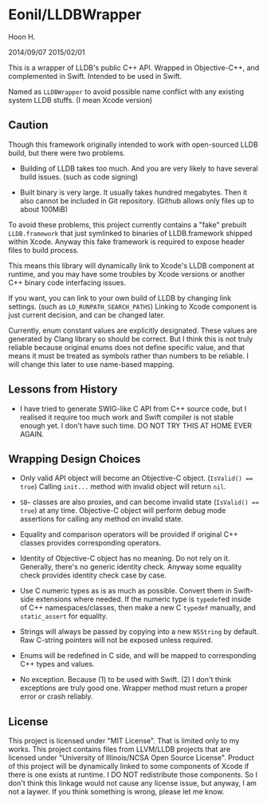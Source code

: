 Eonil/LLDBWrapper
=================
Hoon H.

2014/09/07
2015/02/01




This is a wrapper of LLDB's public C++ API.
Wrapped in Objective-C++, and complemented in Swift. 
Intended to be used in Swift.

Named as `LLDBWrapper` to avoid possible name conflict with any existing system LLDB stuffs.
(I mean Xcode version)



Caution
-------
Though this framework originally intended to work with open-sourced LLDB build, but there were
two problems.

-	Building of LLDB takes too much. And you are very likely to have several build issues. 
	(such as code signing)

-	Built binary is very large. It usually takes hundred megabytes. Then it also cannot be
	included in Git repository. (Github allows only files up to about 100MiB)

To avoid these problems, this project currently contains a "fake" prebuilt `LLDB.framework` 
that just symlinked to binaries of LLDB.framework shipped within Xcode. Anyway this fake 
framework is required to expose header files to build process.

This means this library will dynamically link to Xcode's LLDB component at runtime, and you 
may have some troubles by Xcode versions or another C++ binary code interfacing issues. 

If you want, you can link to your own build of LLDB by changing link settings. (such as 
`LD_RUNPATH_SEARCH_PATHS`) Linking to Xcode component is just current decision, and can be 
changed later.

Currently, enum constant values are explicitly designated. These values are generated by Clang
library so should be correct. But I think this is not truly reliable because original enums 
does not define specific value, and that means it must be treated as symbols rather than 
numbers to be reliable. I will change this later to use name-based mapping. 





Lessons from History
--------------------
-	I have tried to generate SWIG-like C API from C++ source code, but I realised it require 
	too much work and Swift compiler is not stable enough yet. I don't have such time. DO NOT 
	TRY THIS AT HOME EVER AGAIN.








Wrapping Design Choices
-----------------------
-	Only valid API object will become an Objective-C object. (`IsValid() == true`) Calling `init...`
	method with invalid object will return `nil`.

-	`SB~` classes are also proxies, and can become invalid state (`IsValid() == true`) at any time.
	Objective-C object will perform debug mode assertions for calling any method on invalid state.

-	Equality and comparison operators will be provided if original C++ classes provides corresponding 
	operators.

-	Identity of Objective-C object has no meaning. Do not rely on it. Generally, there's no generic 
	identity check. Anyway some equality check provides identity check case by case.

-	Use C numeric types as is as much as possible. Convert them in Swift-side extensions where needed.
	If the numeric type is `typedef`ed inside of C++ namespaces/classes, then make a new C `typedef`
	manually, and `static_assert` for equality.

-	Strings will always be passed by copying into a new `NSString` by default. Raw C-string pointers
	will not be exposed unless required.

-	Enums will be redefined in C side, and will be mapped to corresponding C++ types and values.

-	No exception. Because (1) to be used with Swift. (2) I don't think exceptions are truly good one.
	Wrapper method must return a proper error or crash reliably.
	







License
-------
This project is licensed under "MIT License". That is limited only to my works. This project
contains files from LLVM/LLDB projects that are licensed under 
"University of Illinois/NCSA Open Source License". Product of this project will be dynamically
linked to some components of Xcode if there is one exists at runtime. I DO NOT redistribute
those components. So I don't think this linkage would not cause any license issue, but anyway, 
I am not a laywer. If you think something is wrong, please let me know.



